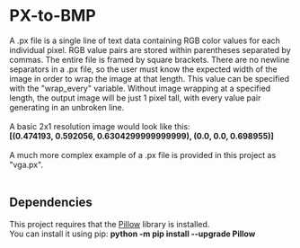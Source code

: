 # PX-to-BMP
A .px file is a single line of text data containing RGB color values for each individual pixel.  RGB value pairs are stored within parentheses separated by commas.  The entire file is framed by square brackets.  There are no newline separators in a .px file, so the user must know the expected width of the image in order to wrap the image at that length.  This value can be specified with the "wrap_every" variable.  Without image wrapping at a specified length, the output image will be just 1 pixel tall, with every value pair generating in an unbroken line.<br/>
<br/>
A basic 2x1 resolution image would look like this:<br/>
**[(0.474193, 0.592056, 0.6304299999999999), (0.0, 0.0, 0.698955)]**<br/>
<br/>
A much more complex example of a .px file is provided in this project as "vga.px".<br/>
<br/>
## Dependencies
This project requires that the [Pillow](https://pypi.org/project/pillow/) library is installed.<br/>
You can install it using pip: **python -m pip install --upgrade Pillow**
